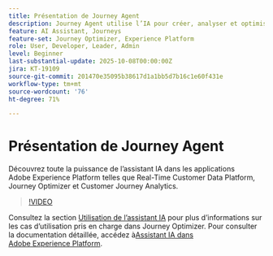 ```yaml
---
title: Présentation de Journey Agent
description: Journey Agent utilise l’IA pour créer, analyser et optimiser les parcours B2B/B2C par le biais d’une interface de conversation.
feature: AI Assistant, Journeys
feature-set: Journey Optimizer, Experience Platform
role: User, Developer, Leader, Admin
level: Beginner
last-substantial-update: 2025-10-08T00:00:00Z
jira: KT-19109
source-git-commit: 201470e35095b38617d1a1bb5d7b16c1e60f431e
workflow-type: tm+mt
source-wordcount: '76'
ht-degree: 71%

---
```


# Présentation de Journey Agent

Découvrez toute la puissance de l’assistant IA dans les applications Adobe Experience Platform telles que Real-Time Customer Data Platform, Journey Optimizer et Customer Journey Analytics.

>[!VIDEO](https://video.tv.adobe.com/v/3429845/?learn=on)

Consultez la section [Utilisation de l’assistant IA](https://experienceleague.adobe.com/fr/docs/journey-optimizer/using/get-started/ai-assistant) pour plus d’informations sur les cas d’utilisation pris en charge dans Journey Optimizer. Pour consulter la documentation détaillée, accédez à[Assistant IA dans Adobe Experience Platform](https://experienceleague.adobe.com/fr/docs/experience-platform/ai-assistant/home).

